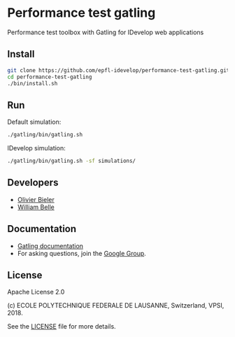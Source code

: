 Performance test gatling
========================

Performance test toolbox with Gatling for IDevelop web applications

Install
-------

```bash
git clone https://github.com/epfl-idevelop/performance-test-gatling.git
cd performance-test-gatling
./bin/install.sh
```

Run
---

Default simulation:

```bash
./gatling/bin/gatling.sh
```

IDevelop simulation:

```bash
./gatling/bin/gatling.sh -sf simulations/
```

Developers
----------

  * [Olivier Bieler](https://github.com/obieler)
  * [William Belle](https://github.com/williambelle)

Documentation
-------------
  * [Gatling documentation](https://gatling.io/docs/current/)
  * For asking questions, join the [Google Group](https://groups.google.com/forum/#!forum/gatling).

License
-------

Apache License 2.0

(c) ECOLE POLYTECHNIQUE FEDERALE DE LAUSANNE, Switzerland, VPSI, 2018.

See the [LICENSE](LICENSE) file for more details.
